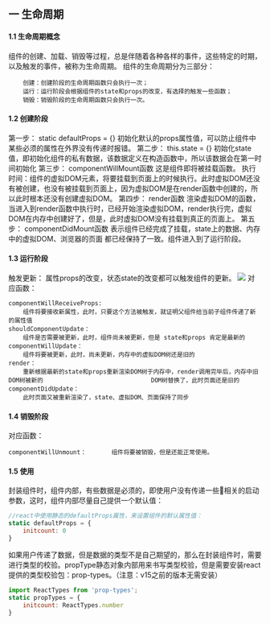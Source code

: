 ## 一 生命周期
#### 1.1 生命周期概念
组件的创建、加载、销毁等过程，总是伴随着各种各样的事件，这些特定的时期，以及触发的事件，被称为生命周期。
组件的生命周期分为三部分：
```
	创建：创建阶段的生命周期函数只会执行一次；
	运行：运行阶段会根据组件的state和props的改变，有选择的触发一些函数；
	销毁：销毁阶段的生命周期函数只会执行一次。
```
#### 1.2 创建阶段
第一步： static defaultProps = {}
初始化默认的props属性值，可以防止组件中某些必须的属性在外界没有传递时报错。
第二步： this.state = {}
初始化state值，即初始化组件的私有数据，该数据定义在构造函数中，所以该数据会在第一时间初始化
第三步： componentWillMount函数
这是组件即将被挂载函数。
执行时间：组件的虚拟DOM元素，将要挂载到页面上的时候执行。此时虚拟DOM还没有被创建，也没有被挂载到页面上，因为虚拟DOM是在render函数中创建的，所以此时根本还没有创建虚拟DOM。
第四步： render函数
渲染虚拟DOM的函数，当进入到render函数中执行时，已经开始渲染虚拟DOM，render执行完，虚拟DOM在内存中创建好了，但是，此时虚拟DOM没有挂载到真正的页面上。
第五步： componentDidMount函数
表示组件已经完成了挂载，state上的数据、内存中的虚拟DOM、浏览器的页面 都已经保持了一致。组件进入到了运行阶段。
#### 1.3 运行阶段
触发更新：
属性props的改变，状态state的改变都可以触发组件的更新。
![](/images/JavaScript/react-03.png)
对应函数：
```
componentWillReceiveProps:	
    组件将要接收新属性，此时，只要这个方法被触发，就证明父组件给当前子组件传递了新的属性值
shouldComponentUpdate：	
    组件是否需要被更新，此时，组件尚未被更新，但是 state和props 肯定是最新的
componentWillUpdate：		
    组件将要被更新，此时，尚未更新，内存中的虚拟DOM树还是旧的
render：						
    重新根据最新的state和props重新渲染DOM树于内存中，render调用完毕后，内存中旧DOM树被新的								DOM树替换了，此时页面还是旧的
componentDidUpdate：		
    此时页面又被重新渲染了，state、虚拟DOM、页面保持了同步

```
#### 1.4 销毁阶段
对应函数：
```
componentWillUnmount：		组件将要被销毁，但是还能正常使用。

```
#### 1.5 使用
封装组件时，组件内部，有些数据是必须的，即使用户没有传递一些相关的启动参数，这时，组件内部尽量自己提供一个默认值：
```JavaScript
//react中使用静态的defaultProps属性，来设置组件的默认属性值：
static defaultProps = {
    initcount: 0
}
```
如果用户传递了数据，但是数据的类型不是自己期望的，那么在封装组件时，需要进行类型的校验。propType静态对象内部用来书写类型校验，但是需要安装react提供的类型校验包：prop-types。（注意：v15之前的版本无需安装）
```JavaScript
import ReactTypes from 'prop-types';
static propTypes = {
    initcount: ReactTypes.number
}
```
